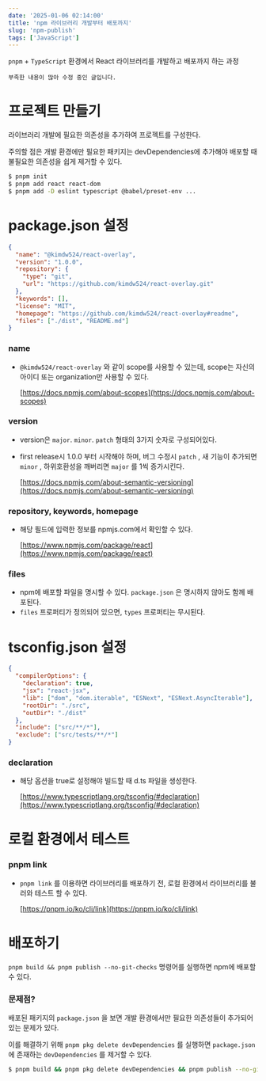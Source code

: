 ```yaml
---
date: '2025-01-06 02:14:00'
title: 'npm 라이브러리 개발부터 배포까지'
slug: 'npm-publish'
tags: ['JavaScript']
---
```


`pnpm` + `TypeScript` 환경에서 React 라이브러리를 개발하고 배포까지 하는 과정

`부족한 내용이 많아 수정 중인 글입니다.`

# 프로젝트 만들기

라이브러리 개발에 필요한 의존성을 추가하여 프로젝트를 구성한다.

주의할 점은 개발 환경에만 필요한 패키지는 devDependencies에 추가해야 배포할 때 불필요한 의존성을 쉽게 제거할 수 있다.

```bash
$ pnpm init
$ pnpm add react react-dom
$ pnpm add -D eslint typescript @babel/preset-env ...
```

# package.json 설정

```json
{
  "name": "@kimdw524/react-overlay",
  "version": "1.0.0",
  "repository": {
    "type": "git",
    "url": "https://github.com/kimdw524/react-overlay.git"
  },
  "keywords": [],
  "license": "MIT",
  "homepage": "https://github.com/kimdw524/react-overlay#readme",
  "files": ["./dist", "README.md"]
}
```

### name

- `@kimdw524/react-overlay` 와 같이 scope를 사용할 수 있는데, scope는 자신의 아이디 또는 organization만 사용할 수 있다.

  [https://docs.npmjs.com/about-scopes](https://docs.npmjs.com/about-scopes)

### version

- version은 `major`. `minor`. `patch` 형태의 3가지 숫자로 구성되어있다.
- first release시 1.0.0 부터 시작해야 하며, 버그 수정시 `patch` , 새 기능이 추가되면 `minor` , 하위호환성을 깨버리면 `major` 를 1씩 증가시킨다.

  [https://docs.npmjs.com/about-semantic-versioning](https://docs.npmjs.com/about-semantic-versioning)

### repository, keywords, homepage

- 해당 필드에 입력한 정보를 npmjs.com에서 확인할 수 있다.

  [https://www.npmjs.com/package/react](https://www.npmjs.com/package/react)

### files

- npm에 배포할 파일을 명시할 수 있다. `package.json` 은 명시하지 않아도 함께 배포된다.
- `files` 프로퍼티가 정의되어 있으면, `types` 프로퍼티는 무시된다.

# tsconfig.json 설정

```json
{
  "compilerOptions": {
    "declaration": true,
    "jsx": "react-jsx",
    "lib": ["dom", "dom.iterable", "ESNext", "ESNext.AsyncIterable"],
    "rootDir": "./src",
    "outDir": "./dist"
  },
  "include": ["src/**/*"],
  "exclude": ["src/tests/**/*"]
}
```

### declaration

- 해당 옵션을 true로 설정해야 빌드할 때 d.ts 파일을 생성한다.

  [https://www.typescriptlang.org/tsconfig/#declaration](https://www.typescriptlang.org/tsconfig/#declaration)

# 로컬 환경에서 테스트

### pnpm link

- `pnpm link` 를 이용하면 라이브러리를 배포하기 전, 로컬 환경에서 라이브러리를 불러와 테스트 할 수 있다.

  [https://pnpm.io/ko/cli/link](https://pnpm.io/ko/cli/link)

# 배포하기

`pnpm build && pnpm publish --no-git-checks` 명령어를 실행하면 npm에 배포할 수 있다.

### 문제점?

배포된 패키지의 `package.json` 을 보면 개발 환경에서만 필요한 의존성들이 추가되어있는 문제가 있다.

이를 해결하기 위해 `pnpm pkg delete devDependencies` 를 실행하면 `package.json` 에 존재하는 `devDependencies` 를 제거할 수 있다.

```bash
$ pnpm build && pnpm pkg delete devDependencies && pnpm publish --no-git-checks
```
